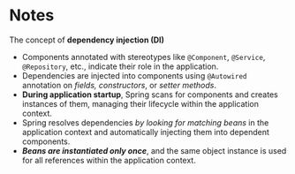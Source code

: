 # Notes

The concept of **dependency injection (DI)**
- Components annotated with stereotypes like <code>@Component</code>, <code>@Service</code>, <code>@Repository</code>, etc., indicate their role in the application.
- Dependencies are injected into components using <code>@Autowired</code> annotation on *fields, constructors*, or *setter methods*.
- **During application startup**, Spring scans for components and creates instances of them, managing their lifecycle within the application context.
- Spring resolves dependencies *by looking for matching beans* in the application context and automatically injecting them into dependent components.
- ***Beans are instantiated only once***, and the same object instance is used for all references within the application context.